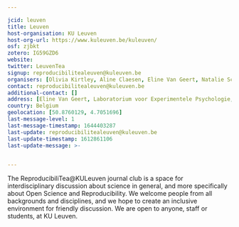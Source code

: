 ```yaml
---

jcid: leuven
title: Leuven
host-organisation: KU Leuven
host-org-url: https://www.kuleuven.be/kuleuven/
osf: zjbkt
zotero: IG59GZD6
website: 
twitter: LeuvenTea
signup: reproducibilitealeuven@kuleuven.be
organisers: [Olivia Kirtley, Aline Claesen, Eline Van Geert, Natalie Schroyens, Stien Van De Plas]
contact: reproducibilitealeuven@kuleuven.be
additional-contact: []
address: [Eline Van Geert, Laboratorium voor Experimentele Psychologie, Tiensestraat 102 - box 3711, BE-3000 Leuven]
country: Belgium
geolocation: [50.8760129, 4.7051696]
last-message-level: 1
last-message-timestamp: 1644403287
last-update: reproducibilitealeuven@kuleuven.be
last-update-timestamp: 1612861106
last-update-message: >-
  

---
```


The ReproducibiliTea@KULeuven journal club is a space for interdisciplinary discussion about science in general, and more specifically about Open Science and Reproducibility. We welcome people from all backgrounds and disciplines, and we hope to create an inclusive environment for friendly discussion. We are open to anyone, staff or students, at KU Leuven.
